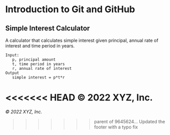 # Introduction to Git and GitHub

## Simple Interest Calculator

A calculator that calculates simple interest given principal, annual rate of interest and time period in years.

```
Input:
   p, principal amount
   t, time period in years
   r, annual rate of interest
Output
   simple interest = p*t*r
```

<<<<<<< HEAD
© 2022 XYZ, Inc.
=======
_© 2022 XYZ, Inc._
>>>>>>> parent of 9645624... Updated the footer with a typo fix
